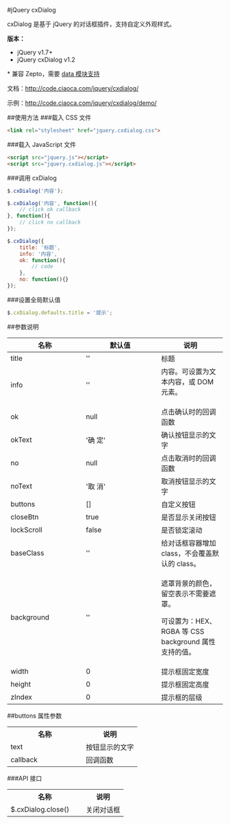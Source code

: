 #jQuery cxDialog

cxDialog 是基于 jQuery 的对话框插件，支持自定义外观样式。

**版本：**
* jQuery v1.7+
* jQuery cxDialog v1.2

\* 兼容 Zepto，需要 [data 模块支持](https://github.com/madrobby/zepto/blob/master/src/data.js)

文档：http://code.ciaoca.com/jquery/cxdialog/

示例：http://code.ciaoca.com/jquery/cxdialog/demo/

##使用方法
###载入 CSS 文件
```html
<link rel="stylesheet" href="jquery.cxdialog.css">
```

###载入 JavaScript 文件
```html
<script src="jquery.js"></script>
<script src="jquery.cxdialog.js"></script>
```

###调用 cxDialog
```javascript
$.cxDialog('内容');

$.cxDialog('内容', function(){
    // click ok callback
}, function(){
    // click no callback
});

$.cxDialog({
    title: '标题',
    info: '内容',
    ok: function(){
        // code
    },
    no: function(){}
});
```

###设置全局默认值
``` javascript
$.cxDialog.defaults.title = '提示';
```

##参数说明
<table class="manual_table table_form">
	<thead>
		<tr>
			<th width="160">名称</th>
			<th width="160">默认值</th>
			<th>说明</th>
		</tr>
	</thead>
	<tr>
		<td>title</td>
		<td>''</td>
		<td>标题</td>
	</tr>
	<tr>
		<td>info</td>
		<td>''</td>
		<td>内容。可设置为文本内容，或 DOM 元素。</p>
		</td>
	</tr>
	<tr>
		<td>ok</td>
		<td>null</td>
		<td>点击确认时的回调函数</td>
	</tr>
	<tr>
		<td>okText</td>
		<td>'确 定'</td>
		<td>确认按钮显示的文字</td>
	</tr>
	<tr>
		<td>no</td>
		<td>null</td>
		<td>点击取消时的回调函数</td>
	</tr>
	<tr>
		<td>noText</td>
		<td>'取 消'</td>
		<td>取消按钮显示的文字</td>
	</tr>
	<tr>
		<td>buttons</td>
		<td>[]</td>
		<td>自定义按钮</td>
	</tr>
	<tr>
		<td>closeBtn</td>
		<td>true</td>
		<td>是否显示关闭按钮</td>
	</tr>
	<tr>
		<td>lockScroll</td>
		<td>false</td>
		<td>是否锁定滚动</td>
	</tr>
	<tr>
		<td>baseClass</td>
		<td>''</td>
		<td>给对话框容器增加 class，不会覆盖默认的 class。</td>
	</tr>
	<tr>
		<td>background</td>
		<td>''</td>
		<td><p>遮罩背景的颜色，留空表示不需要遮罩。</p>
			<p>可设置为：HEX、RGBA 等 CSS background 属性支持的值。</p>
		</td>
	</tr>
	<tr>
		<td>width</td>
		<td>0</td>
		<td>提示框固定宽度</td>
	</tr>
	<tr>
		<td>height</td>
		<td>0</td>
		<td>提示框固定高度</td>
	</tr>
	<tr>
		<td>zIndex</td>
		<td>0</td>
		<td>提示框的层级</td>
	</tr>
</table>

##buttons 属性参数
<table>
    <tr>
        <th width="160">名称</th>
        <th>说明</th>
    </tr>
    <tr>
        <td>text</td>
        <td>按钮显示的文字</td>
    </tr>
    <tr>
        <td>callback</td>
        <td>回调函数</td>
    </tr>
</table>

###API 接口
<table>
    <tr>
        <th width="160">名称</th>
        <th>说明</th>
    </tr>
    <tr>
        <td>$.cxDialog.close()</td>
        <td>关闭对话框</td>
    </tr>
</table>
